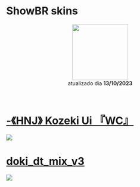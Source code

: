 # ShowBR skins

<p align="center">
   <a href="https://osu.ppy.sh/users/11693501">
    <img src="https://a.ppy.sh/11693501"
         width="150"
         height="150">
   </a>
<br>
  atualizado dia
  <b> 13/10/2023 </b>
</p>
<br>
   </p>

# [-《HNJ》 Kozeki Ui 『WC』](https://drive.google.com/u/1/uc?id=1O89hgc8PQN48duzzDz2ENfOcrrTGiCLz&export=download)
[![](https://osu.ppy.sh/ss/18846316/fbc4)](https://drive.google.com/u/1/uc?id=1O89hgc8PQN48duzzDz2ENfOcrrTGiCLz&export=download)

# [doki_dt_mix_v3](https://github.com/Yumiih/Skins/raw/main/players/showbr/doki_dt_mix_v3.osk)
[![](https://osu.ppy.sh/ss/18846319/ea02)](https://github.com/Yumiih/Skins/raw/main/players/showbr/doki_dt_mix_v3.osk)

